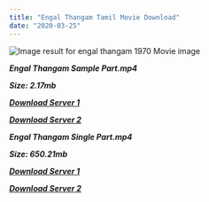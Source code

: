```yaml
---
title: "Engal Thangam Tamil Movie Download"
date: "2020-03-25"
---
```


![Image result for engal thangam 1970 Movie image](https://m.media-amazon.com/images/M/MV5BOGUwYjkxOTAtMWNhYi00Nzk4LTgyMzEtZDQ2NjFkZWYxNTYwXkEyXkFqcGdeQXVyMjA4OTI5NDQ@._V1_.jpg)

**_Engal Thangam Sample Part.mp4_**

**_Size: 2.17mb_**

**_[Download Server 1](http://du.wetransfer.vip/files/Tamil{cda5df2c15b60541c0c08958a9aa30b512670539b38ddb53042c71b1d10bc2b4}20Movies/Tamil{cda5df2c15b60541c0c08958a9aa30b512670539b38ddb53042c71b1d10bc2b4}20Recent{cda5df2c15b60541c0c08958a9aa30b512670539b38ddb53042c71b1d10bc2b4}20Movies/Engal{cda5df2c15b60541c0c08958a9aa30b512670539b38ddb53042c71b1d10bc2b4}20Thangam{cda5df2c15b60541c0c08958a9aa30b512670539b38ddb53042c71b1d10bc2b4}20(1970)/Engal{cda5df2c15b60541c0c08958a9aa30b512670539b38ddb53042c71b1d10bc2b4}20Thangam/Engal{cda5df2c15b60541c0c08958a9aa30b512670539b38ddb53042c71b1d10bc2b4}20Thangam{cda5df2c15b60541c0c08958a9aa30b512670539b38ddb53042c71b1d10bc2b4}20(1970){cda5df2c15b60541c0c08958a9aa30b512670539b38ddb53042c71b1d10bc2b4}20Sample{cda5df2c15b60541c0c08958a9aa30b512670539b38ddb53042c71b1d10bc2b4}20(640x360).mp4)_**

**_[Download Server 2](http://du.wetransfer.vip/files/Tamil{cda5df2c15b60541c0c08958a9aa30b512670539b38ddb53042c71b1d10bc2b4}20Movies/Tamil{cda5df2c15b60541c0c08958a9aa30b512670539b38ddb53042c71b1d10bc2b4}20Recent{cda5df2c15b60541c0c08958a9aa30b512670539b38ddb53042c71b1d10bc2b4}20Movies/Engal{cda5df2c15b60541c0c08958a9aa30b512670539b38ddb53042c71b1d10bc2b4}20Thangam{cda5df2c15b60541c0c08958a9aa30b512670539b38ddb53042c71b1d10bc2b4}20(1970)/Engal{cda5df2c15b60541c0c08958a9aa30b512670539b38ddb53042c71b1d10bc2b4}20Thangam/Engal{cda5df2c15b60541c0c08958a9aa30b512670539b38ddb53042c71b1d10bc2b4}20Thangam{cda5df2c15b60541c0c08958a9aa30b512670539b38ddb53042c71b1d10bc2b4}20(1970){cda5df2c15b60541c0c08958a9aa30b512670539b38ddb53042c71b1d10bc2b4}20Sample{cda5df2c15b60541c0c08958a9aa30b512670539b38ddb53042c71b1d10bc2b4}20(640x360).mp4)_**

**_Engal Thangam Single Part.mp4_**

**_Size: 650.21mb_**

**_[Download Server 1](http://du.wetransfer.vip/files/Tamil{cda5df2c15b60541c0c08958a9aa30b512670539b38ddb53042c71b1d10bc2b4}20Movies/Tamil{cda5df2c15b60541c0c08958a9aa30b512670539b38ddb53042c71b1d10bc2b4}20Recent{cda5df2c15b60541c0c08958a9aa30b512670539b38ddb53042c71b1d10bc2b4}20Movies/Engal{cda5df2c15b60541c0c08958a9aa30b512670539b38ddb53042c71b1d10bc2b4}20Thangam{cda5df2c15b60541c0c08958a9aa30b512670539b38ddb53042c71b1d10bc2b4}20(1970)/Engal{cda5df2c15b60541c0c08958a9aa30b512670539b38ddb53042c71b1d10bc2b4}20Thangam/Engal{cda5df2c15b60541c0c08958a9aa30b512670539b38ddb53042c71b1d10bc2b4}20Thangam{cda5df2c15b60541c0c08958a9aa30b512670539b38ddb53042c71b1d10bc2b4}20(1970){cda5df2c15b60541c0c08958a9aa30b512670539b38ddb53042c71b1d10bc2b4}20Single{cda5df2c15b60541c0c08958a9aa30b512670539b38ddb53042c71b1d10bc2b4}20Part{cda5df2c15b60541c0c08958a9aa30b512670539b38ddb53042c71b1d10bc2b4}20(640x360).mp4)_**

**_[Download Server 2](http://du.wetransfer.vip/files/Tamil{cda5df2c15b60541c0c08958a9aa30b512670539b38ddb53042c71b1d10bc2b4}20Movies/Tamil{cda5df2c15b60541c0c08958a9aa30b512670539b38ddb53042c71b1d10bc2b4}20Recent{cda5df2c15b60541c0c08958a9aa30b512670539b38ddb53042c71b1d10bc2b4}20Movies/Engal{cda5df2c15b60541c0c08958a9aa30b512670539b38ddb53042c71b1d10bc2b4}20Thangam{cda5df2c15b60541c0c08958a9aa30b512670539b38ddb53042c71b1d10bc2b4}20(1970)/Engal{cda5df2c15b60541c0c08958a9aa30b512670539b38ddb53042c71b1d10bc2b4}20Thangam/Engal{cda5df2c15b60541c0c08958a9aa30b512670539b38ddb53042c71b1d10bc2b4}20Thangam{cda5df2c15b60541c0c08958a9aa30b512670539b38ddb53042c71b1d10bc2b4}20(1970){cda5df2c15b60541c0c08958a9aa30b512670539b38ddb53042c71b1d10bc2b4}20Single{cda5df2c15b60541c0c08958a9aa30b512670539b38ddb53042c71b1d10bc2b4}20Part{cda5df2c15b60541c0c08958a9aa30b512670539b38ddb53042c71b1d10bc2b4}20(640x360).mp4)_**
